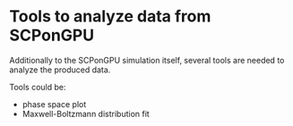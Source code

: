 Tools to analyze data from SCPonGPU
========

Additionally to the SCPonGPU simulation itself, several tools are needed to analyze the produced data.

Tools could be:

 - phase space plot
 - Maxwell-Boltzmann distribution fit
